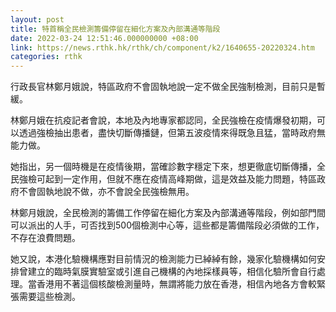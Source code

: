 ```yaml
---
layout: post
title: 特首稱全民檢測籌備停留在細化方案及內部溝通等階段
date: 2022-03-24 12:51:46.000000000 +08:00
link: https://news.rthk.hk/rthk/ch/component/k2/1640655-20220324.htm
categories: rthk
---
```


行政長官林鄭月娥說，特區政府不會固執地說一定不做全民強制檢測，目前只是暫緩。

林鄭月娥在抗疫記者會說，本地及內地專家都認同，全民強檢在疫情爆發初期，可以透過強檢抽出患者，盡快切斷傳播鏈，但第五波疫情來得既急且猛，當時政府無能力做。

她指出，另一個時機是在疫情後期，當確診數字穩定下來，想更徹底切斷傳播，全民強檢可起到一定作用，但就不應在疫情高峰期做，這是效益及能力問題，特區政府不會固執地說不做，亦不會說全民強檢無用。

林鄭月娥說，全民檢測的籌備工作停留在細化方案及內部溝通等階段，例如部門間可以派出的人手，可否找到500個檢測中心等，這些都是籌備階段必須做的工作，不存在浪費問題。

她又說，本港化驗機構應對目前情況的檢測能力已綽綽有餘，幾家化驗機構如何安排曾建立的臨時氣膜實驗室或引進自己機構的內地採樣員等，相信化驗所會自行處理。當香港用不著這個核酸檢測量時，無謂將能力放在香港，相信內地各方會較緊張需要這些檢測。
